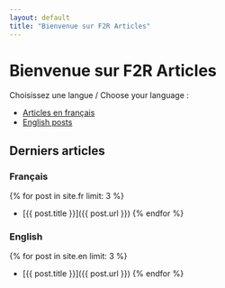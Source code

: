 ```yaml
---
layout: default
title: "Bienvenue sur F2R Articles"
---
```


# Bienvenue sur F2R Articles

Choisissez une langue / Choose your language :

- [Articles en français](/fr/)
- [English posts](/en/)

## Derniers articles

### Français
{% for post in site.fr limit: 3 %}
- [{{ post.title }}]({{ post.url }})
{% endfor %}

### English
{% for post in site.en limit: 3 %}
- [{{ post.title }}]({{ post.url }})
{% endfor %}
